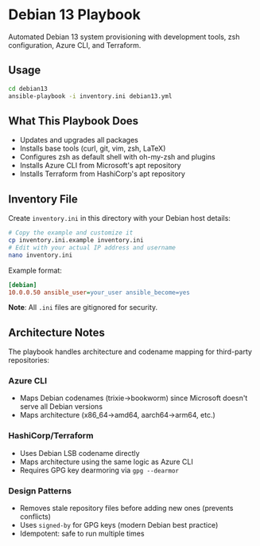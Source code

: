 # Debian 13 Playbook

Automated Debian 13 system provisioning with development tools, zsh configuration, Azure CLI, and Terraform.

## Usage

```bash
cd debian13
ansible-playbook -i inventory.ini debian13.yml
```

## What This Playbook Does

- Updates and upgrades all packages
- Installs base tools (curl, git, vim, zsh, LaTeX)
- Configures zsh as default shell with oh-my-zsh and plugins
- Installs Azure CLI from Microsoft's apt repository
- Installs Terraform from HashiCorp's apt repository

## Inventory File

Create `inventory.ini` in this directory with your Debian host details:

```bash
# Copy the example and customize it
cp inventory.ini.example inventory.ini
# Edit with your actual IP address and username
nano inventory.ini
```

Example format:
```ini
[debian]
10.0.0.50 ansible_user=your_user ansible_become=yes
```

**Note**: All `.ini` files are gitignored for security.

## Architecture Notes

The playbook handles architecture and codename mapping for third-party repositories:

### Azure CLI
- Maps Debian codenames (trixie→bookworm) since Microsoft doesn't serve all Debian versions
- Maps architecture (x86_64→amd64, aarch64→arm64, etc.)

### HashiCorp/Terraform
- Uses Debian LSB codename directly
- Maps architecture using the same logic as Azure CLI
- Requires GPG key dearmoring via `gpg --dearmor`

### Design Patterns
- Removes stale repository files before adding new ones (prevents conflicts)
- Uses `signed-by` for GPG keys (modern Debian best practice)
- Idempotent: safe to run multiple times